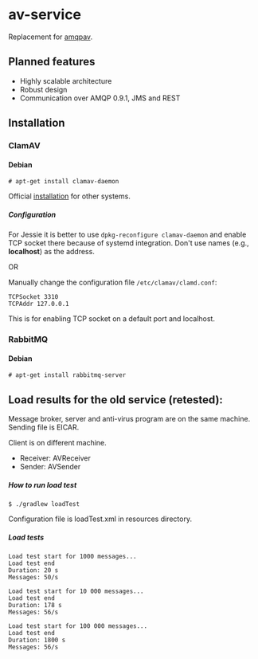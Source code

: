 # av-service

Replacement for [amqpav](https://github.com/dvoraka/amqpav).

## Planned features
* Highly scalable architecture
* Robust design
* Communication over AMQP 0.9.1, JMS and REST

## Installation
### ClamAV
#### Debian
```
# apt-get install clamav-daemon
```
Official [installation](http://www.clamav.net/documents/installing-clamav) for other systems.

##### Configuration
For Jessie it is better to use `dpkg-reconfigure clamav-daemon` and enable TCP socket there because of systemd integration. Don't use names (e.g., **localhost**) as the address.

OR

Manually change the configuration file `/etc/clamav/clamd.conf`:
```
TCPSocket 3310
TCPAddr 127.0.0.1
```
This is for enabling TCP socket on a default port and localhost.

### RabbitMQ
#### Debian
```
# apt-get install rabbitmq-server
```

## Load results for the old service (retested):

Message broker, server and anti-virus program are on the same machine. Sending file is EICAR.

Client is on different machine.

* Receiver: AVReceiver
* Sender: AVSender

##### How to run load test
```
$ ./gradlew loadTest
```
Configuration file is loadTest.xml in resources directory.

##### Load tests
```
Load test start for 1000 messages...
Load test end
Duration: 20 s
Messages: 50/s
```
```
Load test start for 10 000 messages...
Load test end
Duration: 178 s
Messages: 56/s
```
```
Load test start for 100 000 messages...
Load test end
Duration: 1800 s
Messages: 56/s
```
